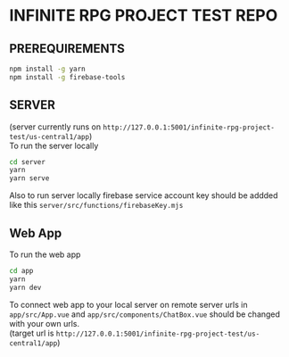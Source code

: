 # INFINITE RPG PROJECT TEST REPO

## PREREQUIREMENTS

```bash
npm install -g yarn
npm install -g firebase-tools
```

## SERVER

(server currently runs on `http://127.0.0.1:5001/infinite-rpg-project-test/us-central1/app`)  
To run the server locally

```bash
cd server
yarn
yarn serve
```

Also to run server locally firebase service account key should be addded like this `server/src/functions/firebaseKey.mjs`

## Web App

To run the web app

```bash
cd app
yarn
yarn dev
```

To connect web app to your local server on remote server urls in `app/src/App.vue` and `app/src/components/ChatBox.vue` should be changed with your own urls.  
(target url is `http://127.0.0.1:5001/infinite-rpg-project-test/us-central1/app`)